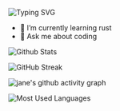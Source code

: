 ![Typing SVG](https://readme-typing-svg.demolab.com/?lines=Tomorrow+will+be+better;So+keep+going)

- 🌱 I’m currently learning rust
- 💬 Ask me about coding

![Github Stats](https://github-readme-stats.vercel.app/api?username=jane-212&show_icons=true&theme=dark&count_private=true)

![GitHub Streak](https://streak-stats.demolab.com/?user=jane-212)

![jane's github activity graph](https://activity-graph.herokuapp.com/graph?username=jane-212&theme=dracula)

![Most Used Languages](https://github-readme-stats.vercel.app/api/top-langs/?username=jane-212&theme=dark&layout=compact)

